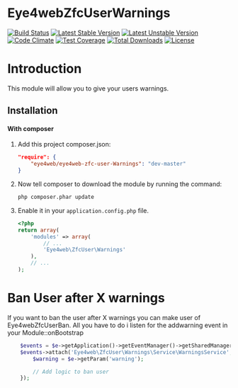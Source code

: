 Eye4webZfcUserWarnings
==========
[![Build Status](https://travis-ci.org/Eye4web/Eye4webZfcUserWarnings.svg?branch=master)](https://travis-ci.org/Eye4web/Eye4webZfcUserWarnings)
[![Latest Stable Version](https://poser.pugx.org/eye4web/eye4web-zfc-user-Warnings/v/stable.svg)](https://packagist.org/packages/eye4web/eye4web-zfc-user-warnings)
[![Latest Unstable Version](https://poser.pugx.org/eye4web/eye4web-zfc-user-Warnings/v/unstable.svg)](https://packagist.org/packages/eye4web/eye4web-zfc-user-warnings)
[![Code Climate](https://codeclimate.com/github/Eye4web/Eye4webZfcUserWarnings/badges/gpa.svg)](https://codeclimate.com/github/Eye4web/Eye4webZfcUserWarnings)
[![Test Coverage](https://codeclimate.com/github/Eye4web/Eye4webZfcUserWarnings/badges/coverage.svg)](https://codeclimate.com/github/Eye4web/Eye4webZfcUserWarnings)
[![Total Downloads](https://poser.pugx.org/eye4web/eye4web-zfc-user-Warnings/downloads.svg)](https://packagist.org/packages/eye4web/eye4web-zfc-user-warnings)
[![License](https://poser.pugx.org/eye4web/eye4web-zfc-user-Warnings/license.svg)](https://packagist.org/packages/eye4web/eye4web-zfc-user-warnings)

Introduction
==========
This module will allow you to give your users warnings.

Installation
------------
#### With composer

1. Add this project composer.json:

    ```json
    "require": {
        "eye4web/eye4web-zfc-user-Warnings": "dev-master"
    }
    ```

2. Now tell composer to download the module by running the command:

    ```bash
    php composer.phar update
    ```

3. Enable it in your `application.config.php` file.

    ```php
    <?php
    return array(
        'modules' => array(
            // ...
            'Eye4web\ZfcUser\Warnings'
        ),
        // ...
    );
    ```

Ban User after X warnings
==============
If you want to ban the user after X warnings you can make user of Eye4webZfcUserBan.
All you have to do i listen for the addwarning event in your Module::onBootstrap

```php
    $events = $e->getApplication()->getEventManager()->getSharedManager();
    $events->attach('Eye4web\ZfcUser\Warnings\Service\WarningsService', 'addWarning.post', function($e) {
        $warning = $e->getParam('warning');

        // Add logic to ban user
    });
```
